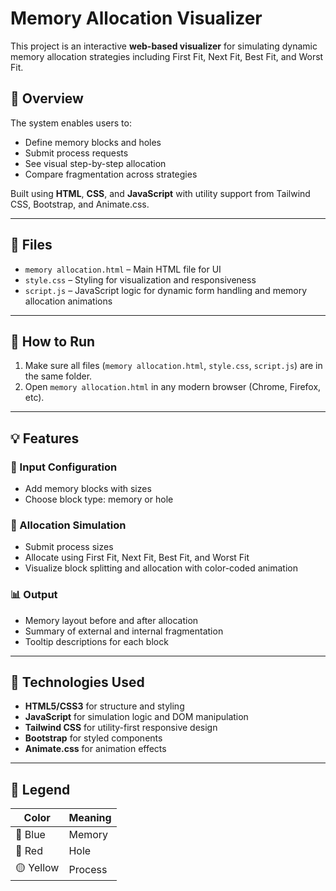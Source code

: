 # Memory Allocation Visualizer

This project is an interactive **web-based visualizer** for simulating dynamic memory allocation strategies including First Fit, Next Fit, Best Fit, and Worst Fit.

## 🚀 Overview

The system enables users to:

* Define memory blocks and holes
* Submit process requests
* See visual step-by-step allocation
* Compare fragmentation across strategies

Built using **HTML**, **CSS**, and **JavaScript** with utility support from Tailwind CSS, Bootstrap, and Animate.css.

---

## 📁 Files

* `memory allocation.html` – Main HTML file for UI
* `style.css` – Styling for visualization and responsiveness
* `script.js` – JavaScript logic for dynamic form handling and memory allocation animations

---

## 🔧 How to Run

1. Make sure all files (`memory allocation.html`, `style.css`, `script.js`) are in the same folder.
2. Open `memory allocation.html` in any modern browser (Chrome, Firefox, etc).

---

## 💡 Features

### 🧱 Input Configuration

* Add memory blocks with sizes
* Choose block type: memory or hole

### 🧠 Allocation Simulation

* Submit process sizes
* Allocate using First Fit, Next Fit, Best Fit, and Worst Fit
* Visualize block splitting and allocation with color-coded animation

### 📊 Output

* Memory layout before and after allocation
* Summary of external and internal fragmentation
* Tooltip descriptions for each block

---

## 🎨 Technologies Used

* **HTML5/CSS3** for structure and styling
* **JavaScript** for simulation logic and DOM manipulation
* **Tailwind CSS** for utility-first responsive design
* **Bootstrap** for styled components
* **Animate.css** for animation effects

---

## 📘 Legend

| Color     | Meaning |
| --------- | ------- |
| 🔵 Blue   | Memory  |
| 🔴 Red    | Hole    |
| 🟡 Yellow | Process |

